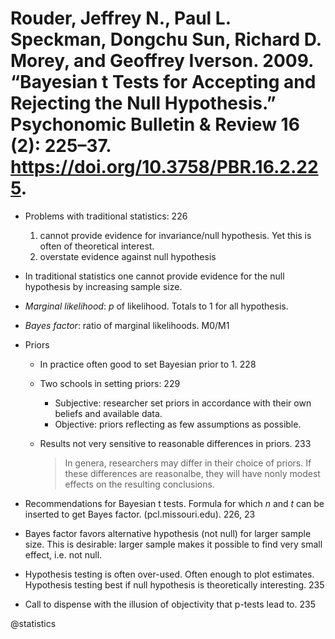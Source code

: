 # Rouder, Jeffrey N., Paul L. Speckman, Dongchu Sun, Richard D. Morey, and Geoffrey Iverson. 2009. “Bayesian t Tests for Accepting and Rejecting the Null Hypothesis.” Psychonomic Bulletin & Review 16 (2): 225–37. https://doi.org/10.3758/PBR.16.2.225.

- Problems with traditional statistics: 226
  1. cannot provide evidence for invariance/null hypothesis. Yet this is often of theoretical interest.
  2. overstate evidence against null hypothesis

- In traditional statistics one cannot provide evidence for the null hypothesis by increasing sample size.

- *Marginal likelihood*: *p* of likelihood. Totals to 1 for all hypothesis.

- *Bayes factor*: ratio of marginal likelihoods. M0/M1

- Priors
  - In practice often good to set Bayesian prior to 1. 228
  - Two schools in setting priors: 229
    - Subjective: researcher set priors in accordance with their own beliefs and available data.
    - Objective: priors reflecting as few assumptions as possible.
  - Results not very sensitive to reasonable differences in priors. 233

    > In genera, researchers may differ in their choice of priors. If these differences are reasonalbe, they will have nonly modest effects on the resulting conclusions.

- Recommendations for Bayesian t tests. Formula for which *n* and *t* can be inserted to get Bayes factor. (pcl.missouri.edu). 226, 23


- Bayes factor favors alternative hypothesis (not null) for larger sample size. This is desirable: larger sample makes it possible to find very small effect, i.e. not null.

- Hypothesis testing is often over-used. Often enough to plot estimates. Hypothesis testing best if null hypothesis is theoretically interesting. 235

- Call to dispense with the illusion of objectivity that p-tests lead to. 235

@statistics
